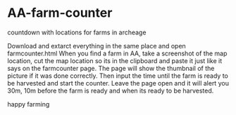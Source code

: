 # AA-farm-counter
countdown with locations for farms in archeage

Download and extarct everything in the same place and open farmcounter.html
When you find a farm in AA, take a screenshot of the map location, cut the map location so its in the clipboard and paste it just like it says on the farmcounter page. The page will show the thumbnail of the picture if it was done correctly. Then input the time until the farm is ready to be harvested and start the counter. Leave the page open and it will alert you 30m, 10m before the farm is ready and when its ready to be harvested.

happy farming
